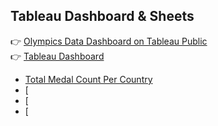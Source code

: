 ## Tableau Dashboard & Sheets
👉 [Olympics Data Dashboard on Tableau Public](https://public.tableau.com/app/profile/blake.smith1551/viz/OlympicsData_17436646730210/Dashboard1_1#1)  
👉 [Tableau Dashboard](https://github.com/Blake-Allan-Smith/Olympics-Data/releases/download/tableau/Olympics.Data.twbx)
- [Total Medal Count Per Country](https://github.com/Blake-Allan-Smith/Olympics-Data/releases/download/tableau/Map.of.Medals.png)
- [
- [
- [
